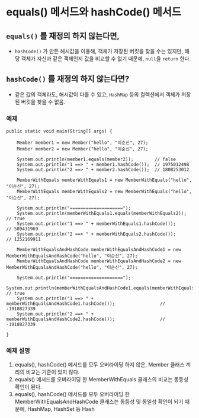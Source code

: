 
# equals() 메서드와 hashCode() 메서드

## `equals()` 를 재정의 하지 않는다면,
  - `hashCode()` 가 만든 해시값을 이용해, 객체가 저장된 버킷을 찾을 수는 있지만, 해당 객체가 자신과 같은 객체인지 값을 비교할 수 없기 때문에, `null`을 `return` 한다.

## `hashCode()` 를 재정의 하지 않는다면?
  - 같은 값의 객체라도, 해시값이 다를 수 있고, `HashMap` 등의 컬렉션에서 객체가 저장된 버킷을 찾을 수 없음.

### 예제
```
public static void main(String[] args) {

    Member member1 = new Member("hello", "이순신", 27);
    Member member2 = new Member("hello", "이순신", 27);

    System.out.println(member1.equals(member2));        // false
    System.out.println("1 ==> " + member1.hashCode());  // 1975012498
    System.out.println("2 ==> " + member2.hashCode());  // 1808253012

    MemberWithEquals memberWithEquals1 = new MemberWithEquals("hello", "이순신", 27);
    MemberWithEquals memberWithEquals2 = new MemberWithEquals("hello", "이순신", 27);

    System.out.println("====================");
    System.out.println(memberWithEquals1.equals(memberWithEquals2)); // true
    System.out.println("1 ==> " + memberWithEquals1.hashCode());     // 589431969
    System.out.println("2 ==> " + memberWithEquals2.hashCode());     // 1252169911

    MemberWithEqualsAndHashCode memberWithEqualsAndHashCode1 = new MemberWithEqualsAndHashCode("hello", "이순신", 27);
    MemberWithEqualsAndHashCode memberWithEqualsAndHashCode2 = new MemberWithEqualsAndHashCode("hello", "이순신", 27);

    System.out.println("====================");
    System.out.println(memberWithEqualsAndHashCode1.equals(memberWithEqualsAndHashCode2));  // true
    System.out.println("1 ==> " + memberWithEqualsAndHashCode1.hashCode());                 // -1918827339
    System.out.println("2 ==> " + memberWithEqualsAndHashCode2.hashCode());                 // -1918827339

}
```

### 예제 설명
1. equals(), hashCode() 메서드를 모두 오버라이딩 하지 않은, Member 클래스 끼리의 비교는 기준이 있지 않다.
2. equals() 메서드를 오버라이딩 한 MemberWithEquals 클래스의 비교는 동등성 확인이 된다.
3. equals(), hashCode() 메서드를 모두 오버라이딩 한 MemberWithEqualsAndHashCode 클래스는 동등성 및 동일성 확인이 되기 때문에, HashMap, HashSet 등 Hash 